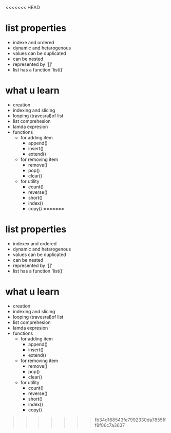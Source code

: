 <<<<<<< HEAD
# list properties
- indexe and ordered
- dynamic and hetarogenous
- values can be duplicated
- can be nested
- represented by '[]'
- list has a function 'list()'

# what u learn
- creation
- indexing and slicing
- looping (travesral)of list
- list comprehesion
- lamda expresion
- functions
     - for adding item
       - append()
       - insert()
       - extend()
     - for removing item
       - remove()
       - pop()
       - clear()
     - for utility
       - count()
       - reverse()
       - short()
       - index()
       - copy()
=======
# list properties
- indexex and ordered
- dynamic and hetarogenous
- values can be duplicated
- can be nested
- represented by '[]'
- list has a function 'list()'

# what u learn
- creation
- indexing and slicing
- looping (travesral)of list
- list comprehesion
- lamda expresion
- functions
     - for adding item
       - append()
       - insert()
       - extend()
     - for removing item
       - remove()
       - pop()
       - clear()
     - for utility
       - count()
       - reverse()
       - short()
       - index()
       - copy()
>>>>>>> fb34d168543fe7992330da7855fff8f06c7a3637
            